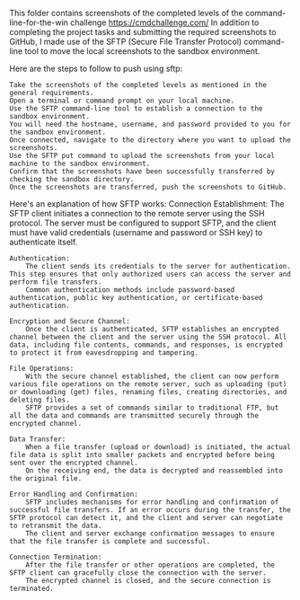 This folder contains screenshots of the completed levels of the command-line-for-the-win challenge
https://cmdchallenge.com/
In addition to completing the project tasks and submitting the required screenshots to GitHub,
I made use of the SFTP (Secure File Transfer Protocol) command-line tool to move the local screenshots 
to the sandbox environment.

Here are the steps to  follow to push using sftp:

    Take the screenshots of the completed levels as mentioned in the general requirements.
    Open a terminal or command prompt on your local machine.
    Use the SFTP command-line tool to establish a connection to the sandbox environment. 
	You will need the hostname, username, and password provided to you for the sandbox environment.
    Once connected, navigate to the directory where you want to upload the screenshots.
    Use the SFTP put command to upload the screenshots from your local machine to the sandbox environment.
    Confirm that the screenshots have been successfully transferred by checking the sandbox directory.
    Once the screenshots are transferred, push the screenshots to GitHub.

Here's an explanation of how SFTP works:
    Connection Establishment:
        The SFTP client initiates a connection to the remote server using the SSH protocol. The server must be configured to support SFTP, and the client must have valid credentials (username and password or SSH key) to authenticate itself.

    Authentication:
        The client sends its credentials to the server for authentication. This step ensures that only authorized users can access the server and perform file transfers.
        Common authentication methods include password-based authentication, public key authentication, or certificate-based authentication.

    Encryption and Secure Channel:
        Once the client is authenticated, SFTP establishes an encrypted channel between the client and the server using the SSH protocol. All data, including file contents, commands, and responses, is encrypted to protect it from eavesdropping and tampering.

    File Operations:
        With the secure channel established, the client can now perform various file operations on the remote server, such as uploading (put) or downloading (get) files, renaming files, creating directories, and deleting files.
        SFTP provides a set of commands similar to traditional FTP, but all the data and commands are transmitted securely through the encrypted channel.

    Data Transfer:
        When a file transfer (upload or download) is initiated, the actual file data is split into smaller packets and encrypted before being sent over the encrypted channel.
        On the receiving end, the data is decrypted and reassembled into the original file.

    Error Handling and Confirmation:
        SFTP includes mechanisms for error handling and confirmation of successful file transfers. If an error occurs during the transfer, the SFTP protocol can detect it, and the client and server can negotiate to retransmit the data.
        The client and server exchange confirmation messages to ensure that the file transfer is complete and successful.

    Connection Termination:
        After the file transfer or other operations are completed, the SFTP client can gracefully close the connection with the server.
        The encrypted channel is closed, and the secure connection is terminated.
